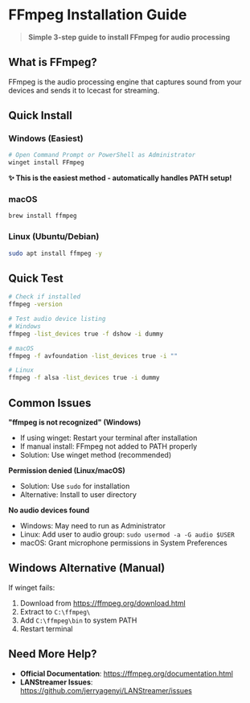 # FFmpeg Installation Guide

> **Simple 3-step guide to install FFmpeg for audio processing**

## What is FFmpeg?
FFmpeg is the audio processing engine that captures sound from your devices and sends it to Icecast for streaming.

## Quick Install

### Windows (Easiest)
```powershell
# Open Command Prompt or PowerShell as Administrator
winget install FFmpeg
```
**✨ This is the easiest method - automatically handles PATH setup!**

### macOS
```bash
brew install ffmpeg
```

### Linux (Ubuntu/Debian)
```bash
sudo apt install ffmpeg -y
```

## Quick Test
```bash
# Check if installed
ffmpeg -version

# Test audio device listing
# Windows
ffmpeg -list_devices true -f dshow -i dummy

# macOS
ffmpeg -f avfoundation -list_devices true -i ""

# Linux
ffmpeg -f alsa -list_devices true -i dummy
```

## Common Issues

**"ffmpeg is not recognized" (Windows)**
- If using winget: Restart your terminal after installation
- If manual install: FFmpeg not added to PATH properly
- Solution: Use winget method (recommended)

**Permission denied (Linux/macOS)**
- Solution: Use `sudo` for installation
- Alternative: Install to user directory

**No audio devices found**
- Windows: May need to run as Administrator
- Linux: Add user to audio group: `sudo usermod -a -G audio $USER`
- macOS: Grant microphone permissions in System Preferences

## Windows Alternative (Manual)
If winget fails:
1. Download from https://ffmpeg.org/download.html
2. Extract to `C:\ffmpeg\`
3. Add `C:\ffmpeg\bin` to system PATH
4. Restart terminal

## Need More Help?
- **Official Documentation**: https://ffmpeg.org/documentation.html
- **LANStreamer Issues**: https://github.com/jerryagenyi/LANStreamer/issues
